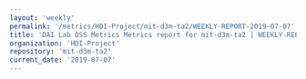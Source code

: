 ```yaml
---
layout: 'weekly'
permalink: '/metrics/HDI-Project/mit-d3m-ta2/WEEKLY-REPORT-2019-07-07'
title: 'DAI Lab OSS Metrics Metrics report for mit-d3m-ta2 | WEEKLY-REPORT-2019-07-07'
organization: 'HDI-Project'
repository: 'mit-d3m-ta2'
current_date: '2019-07-07'
---
```

